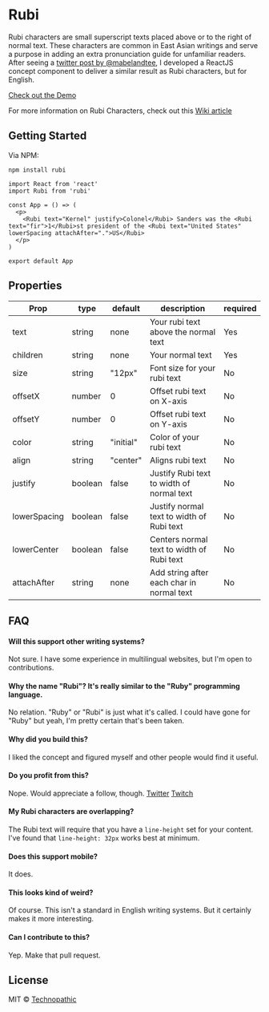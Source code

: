 # Rubi

Rubi characters are small superscript texts placed above or to the right of normal text. These characters are common in East Asian writings and serve a purpose in adding an extra pronunciation guide for unfamiliar readers. After seeing a [twitter post by @mabelandtee](https://twitter.com/mabelandtee/status/1381043149125074946), I developed a ReactJS concept component to deliver a similar result as Rubi characters, but for English. 

[Check out the Demo]()

For more information on Rubi Characters, check out this [Wiki article](https://en.wikipedia.org/wiki/Ruby_character)
## Getting Started

Via NPM: 
```
npm install rubi
```

```
import React from 'react'
import Rubi from 'rubi'

const App = () => (
  <p>
    <Rubi text="Kernel" justify>Colonel</Rubi> Sanders was the <Rubi text="fir">1</Rubi>st president of the <Rubi text="United States" lowerSpacing attachAfter=".">US</Rubi>
  </p>
)

export default App
```

## Properties

| Prop         |  type   | default   | description                               | required  |
|--------------|---------|-----------|-------------------------------------------|-----------|
| text         | string  | none      | Your rubi text above the normal text      | Yes       |
| children     | string  | none      | Your normal text                          | Yes       |
| size         | string  | "12px"    | Font size for your rubi text              | No        |
| offsetX      | number  | 0         | Offset rubi text on X-axis                | No        |
| offsetY      | number  | 0         | Offset rubi text on Y-axis                | No        |
| color        | string  | "initial" | Color of your rubi text                   | No        |
| align        | string  | "center"  | Aligns rubi text                          | No        |
| justify      | boolean | false     | Justify Rubi text to width of normal text | No        |
| lowerSpacing | boolean | false     | Justify normal text to width of Rubi text | No        |
| lowerCenter  | boolean | false     | Centers normal text to width of Rubi text | No        |
| attachAfter  | string  | none      | Add string after each char in normal text | No        |

## FAQ

#### Will this support other writing systems?
Not sure. I have some experience in multilingual websites, but I'm open to contributions. 

#### Why the name "Rubi"? It's really similar to the "Ruby" programming language. 
No relation. "Ruby" or "Rubi" is just what it's called. I could have gone for "Ruby" but yeah, I'm pretty certain that's been taken.

#### Why did you build this?
I liked the concept and figured myself and other people would find it useful. 

#### Do you profit from this?
Nope. Would appreciate a follow, though. 
[Twitter](https://twitter.com/NowNanoTV)
[Twitch](https://www.twitch.tv/NowNano)

#### My Rubi characters are overlapping?
The Rubi text will require that you have a `line-height` set for your content. I've found that `line-height: 32px` works best at minimum.

#### Does this support mobile?
It does.

#### This looks kind of weird?
Of course. This isn't a standard in English writing systems. But it certainly makes it more interesting. 

#### Can I contribute to this?
Yep. Make that pull request. 

## License

MIT © [Technopathic](https://github.com/Technopathic)
